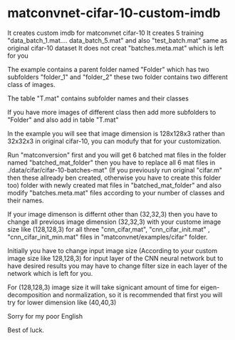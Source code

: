 # matconvnet-cifar-10-custom-imdb
It creates custom imdb for matconvnet cifar-10
It creates 5 training "data_batch_1.mat.... data_batch_5.mat" and also "test_batch.mat" same as original cifar-10 dataset
It does not creat "batches.meta.mat" which is left for you

The example contains a parent folder named "Folder" which has two subfolders "folder_1" and  "folder_2" these two folder contains two different class of images.

The table "T.mat" contains subfolder names and their classes

If you have more images of different class then add more subfolders to "Folder" and also add in table "T.mat"

In the example you will see that image dimension is 128x128x3 rather than 32x32x3 in original cifar-10, you can modufy that for your customization.

Run "matconversion" first and you will get 6 batched mat files in the folder named "batched_mat_folder" then you have to replace all 6 mat files in ./data/cifar/cifar-10-batches-mat" (If you previously run original "cifar.m" then these allready ben created, otherwise you have to create this folder too)  folder with newly created mat files in "batched_mat_folder" and also modify "batches.meta.mat" files according to your number of classes and their names. 

If your image dimenson is differnt other than (32,32,3) then you have to change all previous image dimension (32,32,3) with your custome image size like (128,128,3) for all three "cnn_cifar,mat", "cnn_cifar_init.mat" , "cnn_cifar_init_min.mat" files in "matconvnet/examples/cifar" folder.  

Initially you have to change input image size (According to your custom image size like 128,128,3) for input layer of the CNN neural network but to have desired results you may have to change filter size in each layer of the network which is left for you.

For (128,128,3) image size it will take signicant amount of time for eigen-decomposition and normalization, so it is recommended that first you will try for lower dimension like (40,40,3)

Sorry for my poor English

Best of luck.

